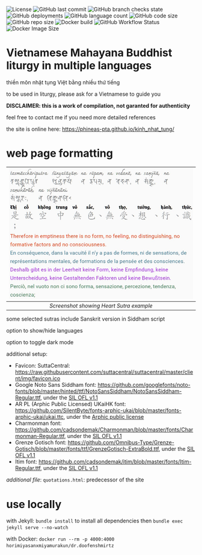 ![License](https://img.shields.io/github/license/phineas-pta/kinh_nhat_tung)
![GitHub last commit](https://img.shields.io/github/last-commit/phineas-pta/kinh_nhat_tung?logo=git)
![GitHub branch checks state](https://img.shields.io/github/checks-status/phineas-pta/kinh_nhat_tung/master?logo=github)
![GitHub deployments](https://img.shields.io/github/deployments/phineas-pta/kinh_nhat_tung/github-pages?logo=jekyll&label=Github%20page)
![GitHub language count](https://img.shields.io/github/languages/count/phineas-pta/kinh_nhat_tung?logo=github)
![GitHub code size](https://img.shields.io/github/languages/code-size/phineas-pta/kinh_nhat_tung?logo=github)
![GitHub repo size](https://img.shields.io/github/repo-size/phineas-pta/kinh_nhat_tung?logo=github)
![Docker build](https://img.shields.io/docker/automated/horimiyasanxmiyamurakun/dr.doofenshmirtz?logo=docker)
![GitHub Workflow Status](https://img.shields.io/github/workflow/status/phineas-pta/kinh_nhat_tung/Publish%20Docker%20image?logo=docker)
![Docker Image Size](https://img.shields.io/docker/image-size/horimiyasanxmiyamurakun/dr.doofenshmirtz?logo=docker)

# Vietnamese Mahayana Buddhist liturgy in multiple languages

thiền môn nhật tụng Việt bằng nhiều thứ tiếng

to be used in liturgy, please ask for a Vietnamese to guide you

**DISCLAIMER: this is a work of compilation, not garanted for authenticity**

feel free to contact me if you need more detailed references

the site is online here: https://phineas-pta.github.io/kinh_nhat_tung/

# web page formatting

| ![Screenshot showing Heart Sutra example](assets/example_heart_sutra.png) |
|:--:|
| *Screenshot showing Heart Sutra example* |

some selected sutras include Sanskrit version in Siddham script

option to show/hide languages

option to toggle dark mode

additional setup:

 - Favicon: SuttaCentral: https://raw.githubusercontent.com/suttacentral/suttacentral/master/client/img/favicon.ico
 - Google Noto Sans Siddham font: https://github.com/googlefonts/noto-fonts/blob/master/hinted/ttf/NotoSansSiddham/NotoSansSiddham-Regular.ttf, under the [SIL OFL v1.1](assets/OFL.txt)
 - AR PL (Arphic Public Licensed) UKaiHK font: https://github.com/SilentByte/fonts-arphic-ukai/blob/master/fonts-arphic-ukai/ukai.ttc, under the [Arphic public license](assets/ARPHICPL.txt)
 - Charmonman font: https://github.com/cadsondemak/Charmonman/blob/master/fonts/Charmonman-Regular.ttf, under the [SIL OFL v1.1](assets/OFL.txt)
 - Grenze Gotisch font: https://github.com/Omnibus-Type/Grenze-Gotisch/blob/master/fonts/ttf/GrenzeGotisch-ExtraBold.ttf, under the [SIL OFL v1.1](assets/OFL.txt)
 - Itim font: https://github.com/cadsondemak/itim/blob/master/fonts/Itim-Regular.ttf, under the [SIL OFL v1.1](assets/OFL.txt)

*additional file*: `quotations.html`: predecessor of the site

# use locally

with Jekyll: `bundle install` to install all dependencies then `bundle exec jekyll serve --no-watch`

with Docker: `docker run --rm -p 4000:4000 horimiyasanxmiyamurakun/dr.doofenshmirtz`
